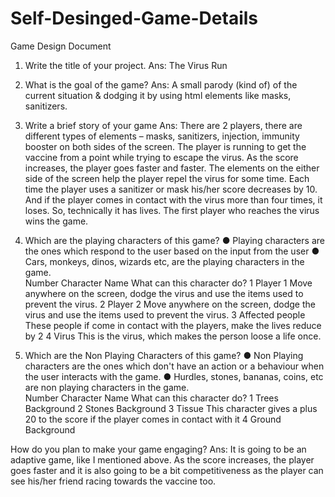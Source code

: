 # Self-Desinged-Game-Details
Game Design Document
1.	Write the title of your project.
Ans: The Virus Run

2.	What is the goal of the game? 
Ans: A small parody (kind of) of the current situation & dodging it by using html elements like masks, sanitizers.

3.	Write a brief story of your game
Ans: There are 2 players, there are different types of elements – masks, sanitizers, injection, immunity booster on both sides of the screen. The player is running to get the vaccine from a point while trying to escape the virus. As the score increases, the player goes faster and faster. The elements on the either side of the screen help the player repel the virus for some time. Each time the player uses a sanitizer or mask his/her score decreases by 10. And if the player comes in contact with the virus more than four times, it loses. So, technically it has lives. The first player who reaches the virus wins the game.

4.	Which are the playing characters of this game? 
●	Playing characters are the ones which respond to the user based on the input from the user
●	Cars, monkeys, dinos, wizards etc, are the playing characters in the game.  
Number	Character Name	What can this character do? 
1	Player 1	Move anywhere on the screen, dodge the virus and use the items used to prevent the virus.
2	Player 2	Move anywhere on the screen, dodge the virus and use the items used to prevent the virus.
3	Affected people	These people if come in contact with the players, make the lives reduce by 2
4	Virus	This is the virus, which makes the person loose a life once.
5.	Which are the Non Playing Characters of this game?
●	Non Playing characters are the ones which don't have an action or a behaviour when the user interacts with the game.
●	Hurdles, stones, bananas, coins, etc are non playing characters in the game.   
Number	Character Name	What can this character do? 
1	Trees	Background
2	Stones	Background
3	Tissue	This character gives a plus 20 to the score if the player comes in contact with it
4	Ground	Background





How do you plan to make your game engaging? 
Ans: It is going to be an adaptive game, like I mentioned above. As the score increases, the player goes faster and it is also going to be a bit competitiveness as the player can see his/her friend racing towards the vaccine too.




